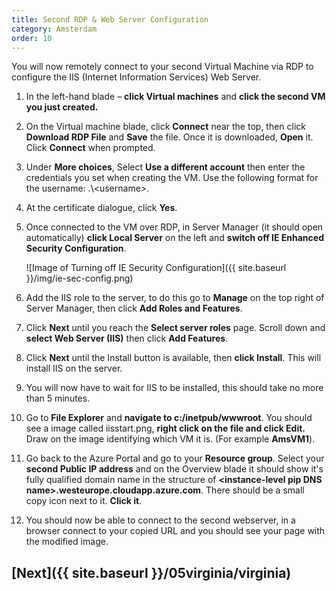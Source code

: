 ```yaml
---
title: Second RDP & Web Server Configuration
category: Amsterdam
order: 10
---
```


You will now remotely connect to your second Virtual Machine via RDP to configure the IIS (Internet Information Services) Web Server.

1. In the left-hand blade – **click Virtual machines** and **click the second VM you just created.**

1. On the Virtual machine blade, click **Connect** near the top, then click **Download RDP File** and **Save** the file. Once it is downloaded, **Open** it. Click **Connect** when prompted.

1. Under **More choices**, Select **Use a different account** then enter the credentials you set when creating the VM. Use the following format for the username: .\\<username\>.

1. At the certificate dialogue, click **Yes**.

1. Once connected to the VM over RDP, in Server Manager (it should open automatically) **click Local Server** on the left and **switch off IE Enhanced Security Configuration**.

    ![Image of Turning off IE Security Configuration]({{ site.baseurl }}/img/ie-sec-config.png)

1. Add the IIS role to the server, to do this go to **Manage** on the top right of Server Manager, then click **Add Roles and Features**.

1. Click **Next** until you reach the **Select server roles** page. Scroll down and **select Web Server (IIS)** then click **Add Features**.

1. Click **Next** until the Install button is available, then **click Install**. This will install IIS on the server.

1. You will now have to wait for IIS to be installed, this should take no more than 5 minutes.

1. Go to **File Explorer** and **navigate to c:/inetpub/wwwroot**. You should see a image called iisstart.png, **right click on the file and click Edit.** Draw on the image identifying which VM it is. (For example **AmsVM1**).

1. Go back to the Azure Portal and go to your **Resource group**. Select your **second Public IP address** and on the Overview blade it should show it's fully qualified domain name in the structure of **\<instance-level pip DNS name\>.westeurope.cloudapp.azure.com**. There should be a small copy icon next to it. **Click it**.

1. You should now be able to connect to the second webserver, in a browser connect to your copied URL and you should see your page with the modified image.

## [Next]({{ site.baseurl }}/05virginia/virginia)